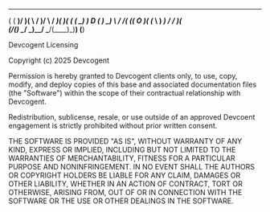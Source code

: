  ____  ____  _  _   ___  __    ___  ____  __ _  ____ 
(    \(  __)/ )( \ / __)/  \  / __)(  __)(  ( \(_  _)
 ) D ( ) _) \ \/ /( (__(  O )( (_ \ ) _) /    /  )(  
(____/(____) \__/  \___)\__/  \___/(____)\_)__) (__) 

Devcogent Licensing

Copyright (c) 2025 Devcogent

Permission is hereby granted to Devcogent clients only, to use,
copy, modify, and deploy copies of this base and associated
documentation files (the "Software") within the scope of their
contractual relationship with Devcogent.

Redistribution, sublicense, resale, or use outside of an approved
Devcoent engagement is strictly prohibited without prior written
consent.

THE SOFTWARE IS PROVIDED "AS IS", WITHOUT WARRANTY OF ANY KIND,
EXPRESS OR IMPLIED, INCLUDING BUT NOT LIMITED TO THE WARRANTIES
OF MERCHANTABILITY, FITNESS FOR A PARTICULAR PURPOSE AND
NONINFRINGEMENT. IN NO EVENT SHALL THE AUTHORS OR COPYRIGHT
HOLDERS BE LIABLE FOR ANY CLAIM, DAMAGES OR OTHER LIABILITY,
WHETHER IN AN ACTION OF CONTRACT, TORT OR OTHERWISE, ARISING FROM,
OUT OF OR IN CONNECTION WITH THE SOFTWARE OR THE USE OR OTHER
DEALINGS IN THE SOFTWARE.